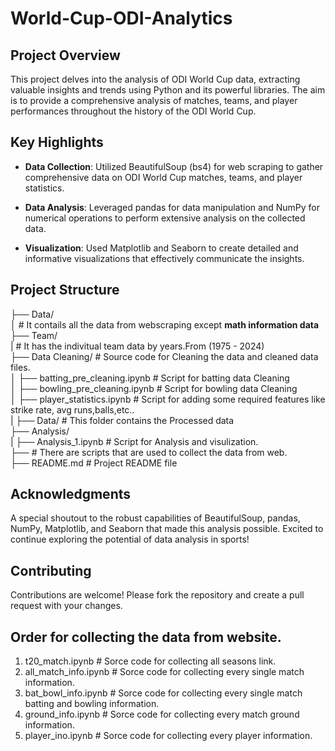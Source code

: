 # World-Cup-ODI-Analytics

## Project Overview
This project delves into the analysis of ODI World Cup data, extracting valuable insights and trends using Python and its powerful libraries. The aim is to provide a comprehensive analysis of matches, teams, and player performances throughout the history of the ODI World Cup.

## Key Highlights
- **Data Collection**: Utilized BeautifulSoup (bs4) for web scraping to gather comprehensive data on ODI World Cup matches, teams, and player statistics.

- **Data Analysis**: Leveraged pandas for data manipulation and NumPy for numerical operations to perform extensive analysis on the collected data.

- **Visualization**: Used Matplotlib and Seaborn to create detailed and informative visualizations that effectively communicate the insights.

## Project Structure
├── Data/  
│   # It contails all the data from webscraping except **math information data**  
├── Team/                
|   # It has the indivitual team data by years.From (1975 - 2024)  
├── Data Cleaning/                  # Source code for Cleaning the data and cleaned data files.  
│   ├── batting_pre_cleaning.ipynb  # Script for batting data Cleaning    
│   ├── bowling_pre_cleaning.ipynb  # Script for bowling data Cleaning  
│   ├── player_statistics.ipynb     # Script for adding some required features like strike rate, avg runs,balls,etc..  
|   ├── Data/                       # This folder contains the Processed data  
├── Analysis/  
|  ├── Analysis_1.ipynb             # Script for Analysis and visulization.  
├── # There are scripts that are used to collect the data from web.  
├── README.md                       # Project README file  


## Acknowledgments
A special shoutout to the robust capabilities of BeautifulSoup, pandas, NumPy, Matplotlib, and Seaborn that made this analysis possible. Excited to continue exploring the potential of data analysis in sports!

## Contributing
Contributions are welcome! Please fork the repository and create a pull request with your changes.


## Order for collecting the data from website.
1) t20_match.ipynb                  # Sorce code for collecting all seasons link.
2) all_match_info.ipynb             # Sorce code for collecting every single match information.
3) bat_bowl_info.ipynb              # Sorce code for collecting every single match batting and bowling information.
4) ground_info.ipynb                # Sorce code for collecting every match ground information.
5) player_ino.ipynb                 # Sorce code for collecting every player information.
